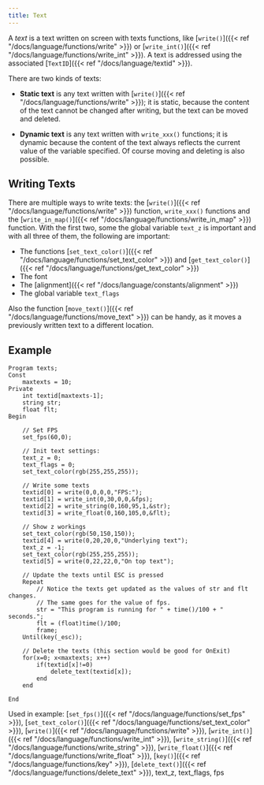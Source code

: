 ```yaml
---
title: Text
---
```


A *text* is a text written on screen with texts functions, like [`write()`]({{< ref "/docs/language/functions/write" >}}) or [`write_int()`]({{< ref "/docs/language/functions/write_int" >}}). A text is addressed using the associated [`TextID`]({{< ref "/docs/language/textid" >}}).

There are two kinds of texts:

- **Static text** is any text written with [`write()`]({{< ref "/docs/language/functions/write" >}}); it is static, because the content of the text cannot be changed after writing, but the text can be moved and deleted.

- **Dynamic text** is any text written with `write_xxx()` functions; it is dynamic because the content of the text always reflects the current value of the variable specified. Of course moving and deleting is also possible.

## Writing Texts

There are multiple ways to write texts: the [`write()`]({{< ref "/docs/language/functions/write" >}}) function, `write_xxx()` functions and the [`write_in_map()`]({{< ref "/docs/language/functions/write_in_map" >}}) function. With the first two, some the global variable `text_z` is important and with all three of them, the following are important:

- The functions [`set_text_color()`]({{< ref "/docs/language/functions/set_text_color" >}}) and [`get_text_color()`]({{< ref "/docs/language/functions/get_text_color" >}})
- The font
- The [alignment]({{< ref "/docs/language/constants/alignment" >}})
- The global variable `text_flags`

Also the function [`move_text()`]({{< ref "/docs/language/functions/move_text" >}}) can be handy, as it moves a previously written text to a different location.

## Example

```
Program texts;
Const
    maxtexts = 10;
Private
    int textid[maxtexts-1];
    string str;
    float flt;
Begin

    // Set FPS
    set_fps(60,0);

    // Init text settings:
    text_z = 0;
    text_flags = 0;
    set_text_color(rgb(255,255,255));

    // Write some texts
    textid[0] = write(0,0,0,0,"FPS:");
    textid[1] = write_int(0,30,0,0,&fps);
    textid[2] = write_string(0,160,95,1,&str);
    textid[3] = write_float(0,160,105,0,&flt);

    // Show z workings
    set_text_color(rgb(50,150,150));
    textid[4] = write(0,20,20,0,"Underlying text");
    text_z = -1;
    set_text_color(rgb(255,255,255));
    textid[5] = write(0,22,22,0,"On top text");

    // Update the texts until ESC is pressed
    Repeat
        // Notice the texts get updated as the values of str and flt changes.
        // The same goes for the value of fps.
        str = "This program is running for " + time()/100 + " seconds.";
        flt = (float)time()/100;
        frame;
    Until(key(_esc));

    // Delete the texts (this section would be good for OnExit)
    for(x=0; x<maxtexts; x++)
        if(textid[x]!=0)
            delete_text(textid[x]);
        end
    end

End
```

Used in example: [`set_fps()`]({{< ref "/docs/language/functions/set_fps" >}}), [`set_text_color()`]({{< ref "/docs/language/functions/set_text_color" >}}), [`write()`]({{< ref "/docs/language/functions/write" >}}), [`write_int()`]({{< ref "/docs/language/functions/write_int" >}}), [`write_string()`]({{< ref "/docs/language/functions/write_string" >}}), [`write_float()`]({{< ref "/docs/language/functions/write_float" >}}), [`key()`]({{< ref "/docs/language/functions/key" >}}), [`delete_text()`]({{< ref "/docs/language/functions/delete_text" >}}), text_z, text_flags, fps
